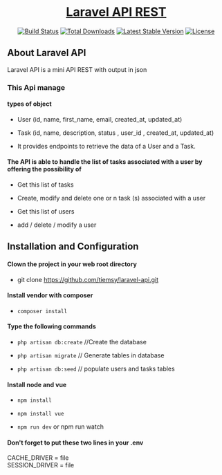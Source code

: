 <h1 align="center"><a href="https://laravel.com" target="_blank">Laravel API REST</a></h1>

<p align="center">
<a href="https://travis-ci.org/laravel/framework"><img src="https://travis-ci.org/laravel/framework.svg" alt="Build Status"></a>
<a href="https://packagist.org/packages/laravel/framework"><img src="https://img.shields.io/packagist/dt/laravel/framework" alt="Total Downloads"></a>
<a href="https://packagist.org/packages/laravel/framework"><img src="https://img.shields.io/packagist/v/laravel/framework" alt="Latest Stable Version"></a>
<a href="https://packagist.org/packages/laravel/framework"><img src="https://img.shields.io/packagist/l/laravel/framework" alt="License"></a>
</p>

## About Laravel API

Laravel API is a mini API REST with output in json

<h3>This Api manage</h3>

<h4>types of object</h4>

- User (id, name, first_name, email, created_at, updated_at)
  
- Task (id, name, description, status , user_id , created_at, updated_at)
  
- It provides endpoints to retrieve the data of a User and a Task.

<h4>The API is able to handle the list of tasks associated with a user by offering the possibility of</h4>

- Get this list of tasks
  
- Create, modify and delete one or n task (s) associated with a user
  
- Get this list of users
  
- add / delete / modify a user

## Installation and Configuration

<h4>Clown the project in your web root directory</h4>

- git clone https://github.com/tiemsy/laravel-api.git

<h4>Install vendor with composer</h4>

- <code>composer install</code>

<h4>Type the following commands</h4>

- <code>php artisan db:create</code> //Create the database
  
- <code>php artisan migrate</code> // Generate tables in database
  
- <code>php artisan db:seed</code> // populate users and tasks tables

<h4>Install node and vue</h4>

- <code>npm install</code>
  
- <code>npm install vue</code>

- <code>npm run dev</code> or npm run watch</code>

<h4>Don't forget to put these two lines in your .env</h4>
<div>CACHE_DRIVER = file</div>
SESSION_DRIVER = file
